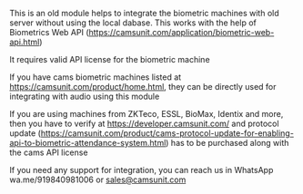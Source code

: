 This is an old module helps to integrate the biometric machines with old server without using the local dabase. This works with the help of Biometrics Web API (https://camsunit.com/application/biometric-web-api.html)

It requires valid API license for the biometric machine


If you have cams biometric machines listed at https://camsunit.com/product/home.html, they can be directly used for integrating with audio using this module

If you are using machines from ZKTeco, ESSL, BioMax, Identix and more, then you have to verify at https://developer.camsunit.com/ and protocol update (https://camsunit.com/product/cams-protocol-update-for-enabling-api-to-biometric-attendance-system.html) has to be purchased along with the cams API license

If you need any support for integration, you can reach us in WhatsApp wa.me/919840981006 or sales@camsunit.com
